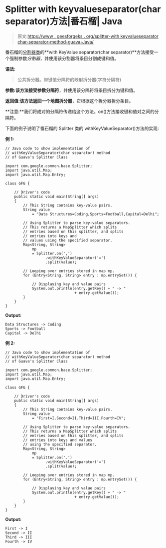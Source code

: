 # Splitter with keyvalueseparator(char separator)方法|番石榴| Java

> 原文:[https://www . geesforgeks . org/splitter-with keyvalueseparator char-separator-method-guava-Java/](https://www.geeksforgeeks.org/splitter-withkeyvalueseparatorchar-separator-method-guava-java/)

番石榴的[分割器类](https://www.geeksforgeeks.org/splitter-class-guava-java/)的**with KeyValue separator(char separator)**方法接受一个强制参数*分割器*，并使用该分割器将条目分割成键和值。

**语法:**

> 公共拆分器。带键值分隔符的映射拆分器(字符分隔符)

**参数:**该方法接受参数**分隔符**，并使用该分隔符将条目拆分为键和值。

**返回值:**该方法返回一个**地图拆分器**，它根据这个拆分器拆分条目。

**注意:**我们将成对的分隔符传递给这个方法。on()方法接收键和值对之间的分隔符。

下面的例子说明了番石榴的 Splitter 类的 withKeyValueSeparator()方法的实现:

**例 1:**

```
// Java code to show implementation of
// withKeyValueSeparator(char separator) method
// of Guava's Splitter Class

import com.google.common.base.Splitter;
import java.util.Map;
import java.util.Map.Entry;

class GFG {

    // Driver's code
    public static void main(String[] args)
    {
        // This String contains key-value pairs.
        String value
            = "Data Structures=Coding,Sports=Football,Capital=Delhi";

        // Using Splitter to parse key-value separators.
        // This returns a MapSplitter which splits
        // entries based on this splitter, and splits
        // entries into keys and
        // values using the specified separator.
        Map<String, String>
            mp
            = Splitter.on(',')
                  .withKeyValueSeparator('=')
                  .split(value);

        // Looping over entries stored in map mp.
        for (Entry<String, String> entry : mp.entrySet()) {

            // Displaying key and value pairs
            System.out.println(entry.getKey() + " -> "
                               + entry.getValue());
        }
    }
}
```

**Output:**

```
Data Structures -> Coding
Sports -> Football
Capital -> Delhi

```

**例 2:**

```
// Java code to show implementation of
// withKeyValueSeparator(char separator) method
// of Guava's Splitter Class

import com.google.common.base.Splitter;
import java.util.Map;
import java.util.Map.Entry;

class GFG {

    // Driver's code
    public static void main(String[] args)
    {
        // This String contains key-value pairs.
        String value
            = "First=I.Second=II.Third=III.Fourth=IV";

        // Using Splitter to parse key-value separators.
        // This returns a MapSplitter which splits
        // entries based on this splitter, and splits
        // entries into keys and values
        // using the specified separator.
        Map<String, String>
            mp
            = Splitter.on('.')
                  .withKeyValueSeparator('=')
                  .split(value);

        // Looping over entries stored in map mp.
        for (Entry<String, String> entry : mp.entrySet()) {

            // Displaying key and value pairs
            System.out.println(entry.getKey() + " -> "
                               + entry.getValue());
        }
    }
}
```

**Output:**

```
First -> I
Second -> II
Third -> III
Fourth -> IV

```